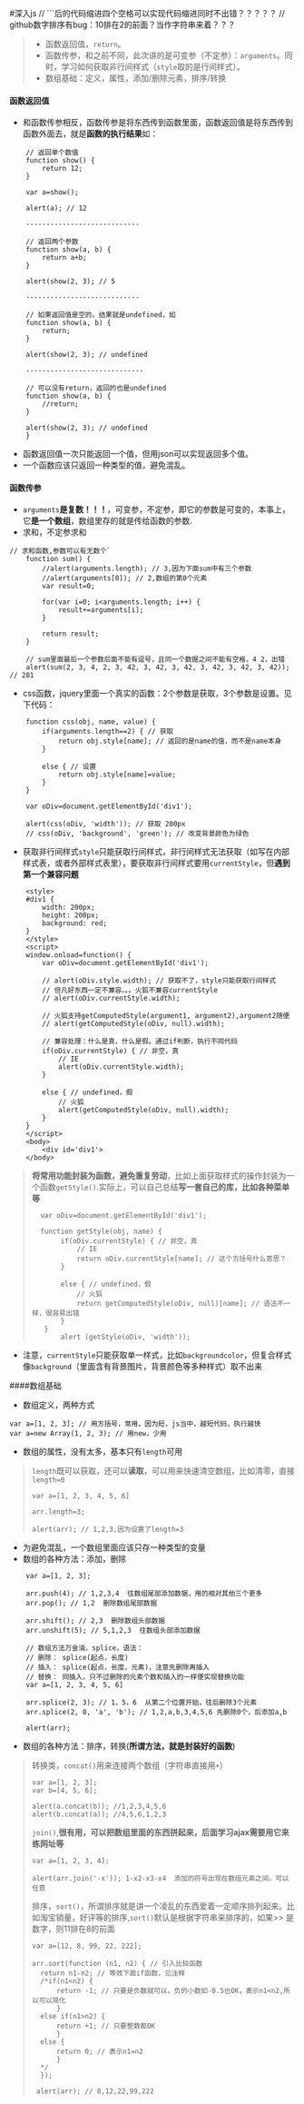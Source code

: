 #深入js
// ```后的代码缩进四个空格可以实现代码缩进同时不出错？？？？？
// github数字排序有bug：10排在2的前面？当作字符串来着？？？
> - 函数返回值，`return`。
> - 函数传参，和之前不同，此次讲的是可变参（不定参）：`arguments`。同时，学习如何获取非行间样式（`style`取的是行间样式）。
> - 数组基础：定义，属性，添加/删除元素，排序/转换

#### 函数返回值
- 和函数传参相反，函数传参是将东西传到函数里面，函数返回值是将东西传到函数外面去，就是**函数的执行结果**如：
```
    // 返回单个数值
    function show() {
        return 12;
    }

    var a=show();

    alert(a); // 12

    ----------------------------

    // 返回两个参数
    function show(a, b) {
        return a+b;
    }

    alert(show(2, 3); // 5

    ----------------------------

    // 如果返回值是空的，结果就是undefined，如
    function show(a, b) {
        return;
    }

    alert(show(2, 3); // undefined

    -----------------------------

    // 可以没有return，返回的也是undefined
    function show(a, b) {
        //return;
    }

    alert(show(2, 3); // undefined
    }
```
- 函数返回值一次只能返回一个值，但用json可以实现返回多个值。
- 一个函数应该只返回一种类型的值，避免混乱。

#### 函数传参
- `arguments`**是复数！！！**，可变参，不定参，即它的参数是可变的，本事上，它**是一个数组**，数组里存的就是传给函数的参数.
-  求和，不定参求和
```
// 求和函数,参数可以有无数个`
    function sum() {
        //alert(arguments.length); // 3,因为下面sum中有三个参数
        //alert(arguments[0]); // 2,数组的第0个元素
        var result=0;

        for(var i=0; i<arguments.length; i++) {
            result+=arguments[i];
        }

        return result;
    }

    // sum里面最后一个参数后面不能有逗号，且同一个数据之间不能有空格，4 2，出错
    alert(sum(2, 3, 4, 2, 3, 42, 3, 42, 3, 42, 3, 42, 3, 42, 3, 42)); // 281
```
- css函数，jquery里面一个真实的函数：2个参数是获取，3个参数是设置。见下代码：
```
    function css(obj, name, value) {
        if(arguments.length==2) { // 获取
            return obj.style[name]; // 返回的是name的值，而不是name本身
        }

        else { // 设置
            return obj.style[name]=value;
        }
    }

    var oDiv=document.getElementById('div1');

    alert(css(oDiv, 'width')); // 获取 200px
    // css(oDiv, 'background', 'green'); // 改变背景颜色为绿色
```
- 获取非行间样式`style`只能获取行间样式，非行间样式无法获取（如写在内部样式表，或者外部样式表里），要获取非行间样式要用`currentStyle`，但**遇到第一个兼容问题**
```
    <style>
    #div1 {
        width: 200px;
        height: 200px;
        background: red;
    }
    </style>
    <script>
    window.onload=function() {
        var oDiv=document.getElementById('div1');

        // alert(oDiv.style.width); // 获取不了，style只能获取行间样式
        // 但凡好东西一定不兼容。。。火狐不兼容currentStyle
        // alert(oDiv.currentStyle.width);

        // 火狐支持getComputedStyle(argument1, argument2),argument2随便
        // alert(getComputedStyle(oDiv, null).width);

        // 兼容处理：什么是真，什么是假。通过if判断，执行不同代码
        if(oDiv.currentStyle) { // 非空，真
            // IE
            alert(oDiv.currentStyle.width);
        }

        else { // undefined，假
            // 火狐
            alert(getComputedStyle(oDiv, null).width);
        }
    }
    </script>
    <body>
   		<div id='div1'>
	</body>
```
> **将常用功能封装为函数，避免重复劳动**，比如上面获取样式的操作封装为一个函数`getStyle()`.实际上，可以自己总结**写一套自己的库，比如各种菜单等**
> ```
>   var oDiv=document.getElementById('div1');
>
>   function getStyle(obj, name) {
>        if(oDiv.currentStyle) { // 非空，真
>            // IE
>            return oDiv.currentStyle[name]; // 这个方括号什么意思？
>        }
>
>        else { // undefined，假
>            // 火狐
>            return getComputedStyle(oDiv, null)[name]; // 语法不一样，很容易出错
>        }
>    }
>        alert (getStyle(oDiv, 'width'));
> ```
- 注意，`currentStyle`只能获取单一样式，比如`backgroundcolor`，但复合样式像`background`（里面含有背景图片，背景颜色等多种样式）取不出来

####数组基础
- 数组定义，两种方式
```
var a=[1, 2, 3]; // 用方括号，常用，因为短，js当中，越短代码，执行越快
var a=new Array(1, 2, 3); // 用new，少用
```
- 数组的属性，没有太多，基本只有`length`可用
> `length`既可以获取，还可以**读取**，可以用来快速清空数组，比如清零，直接`length=0`
> ```
> var a=[1, 2, 3, 4, 5, 6]
> 
> arr.length=3;
> 
> alert(arr); // 1,2,3,因为设置了length=3
> ```
- 为避免混乱，一个数组里面应该只存一种类型的变量
- 数组的各种方法：添加，删除
```
	var a=[1, 2, 3];

	arr.push(4); // 1,2,3,4  往数组尾部添加数据，用的相对其他三个更多
	arr.pop(); // 1,2  删除数组尾部数据
    
    arr.shift(); // 2,3  删除数组头部数据
    arr.unshift(5); // 5,1,2,3  往数组头部添加数据
    
    // 数组方法万金油，splice，语法：
    // 删除： splice(起点，长度)
    // 插入： splice(起点，长度，元素)，注意先删除再插入
    // 替换： 同插入，只不过删除的元素个数和插入的一样便实现替换功能
	var a=[1, 2, 3, 4, 5, 6]
    
    arr.splice(2, 3); // 1，5，6  从第二个位置开始，往后删除3个元素
    arr.splice(2, 0, 'a', 'b'); // 1,2,a,b,3,4,5,6 先删除0个，后添加a,b
    
	alert(arr);
```
- 数组的各种方法：排序，转换(**所谓方法，就是封装好的函数**)
> 转换类，`concat()`用来连接两个数组（字符串直接用`+`）
> ```
> var a=[1, 2, 3];
> var b=[4, 5, 6];
> 
> alert(a.concat(b)); //1,2,3,4,5,6
> alert(b.concat(a)); //4,5,6,1,2,3
> ```
> `join()`,**很有用，可以把数组里面的东西拼起来，后面学习ajax需要用它来练网址等**
> ```
> var a=[1, 2, 3, 4];
> 
> alert(arr.join('-x')); 1-x2-x3-x4  添加的符号出现在数组元素之间，可以任意
> ```
> 排序，`sort()`，所谓排序就是讲一个凌乱的东西爱着一定顺序排列起来。比如淘宝销量，好评等的排序,`sort()`默认是根据字符串来排序的，如果>> 是数字，则11排在8的前面
> ```
> var a=[12, 8, 99, 22, 222];
> 
> arr.sort(function (n1, n2) { // 引入比较函数
> 	return n1-n2; // 等效下面if函数，见注释
> 	/*if(n1<n2) {
> 		return -1; // 只要是负数就可以，负的小数如-0.5也OK，表示n1<n2,所以可以简化
> 		}
> 	else if(n1>n2) {
> 		return +1; // 只要整数都OK
> 		}
> 	else {
> 		return 0; // 表示n1=n2
> 		}
> 	*/
> 	});
>  
>  alert(arr); // 8,12,22,99,222
> ```
